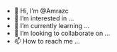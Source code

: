- 👋 Hi, I’m @Amrazc
- 👀 I’m interested in ...
- 🌱 I’m currently learning ...
- 💞️ I’m looking to collaborate on ...
- 📫 How to reach me ...

<!---
Amrazc/Amrazc is a ✨ special ✨ repository because its `README.md` (this file) appears on your GitHub profile.
You can click the Preview link to take a look at your changes.
--->
